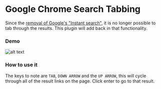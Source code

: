 # Google Chrome Search Tabbing

Since the [removal of Google's "Instant search"](https://www.theverge.com/2017/7/26/16034844/google-kills-off-instant-search-for-mobile-consistency), it is no longer possible to tab through the results. This plugin will add back in that functionality.

### Demo

![alt text](http://i.imgur.com/8vuUb9T.gif)

### How to use it

The keys to note are `TAB`, `DOWN ARROW` and the `UP ARROW`, this will cycle through all of the result links on the page. Click enter to go to that result.
